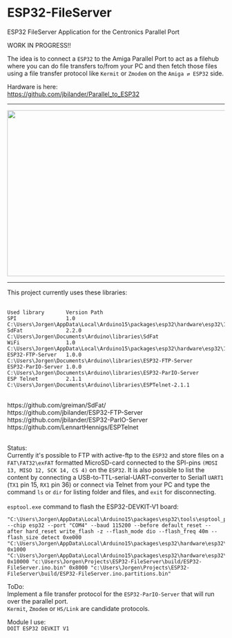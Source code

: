 # ESP32-FileServer
ESP32 FileServer Application for the Centronics Parallel Port

WORK IN PROGRESS!!

The idea is to connect a `ESP32` to the Amiga Parallel Port to act as a filehub where you can do file transfers to/from your PC and then fetch those files using a file transfer protocol like `Kermit` or `Zmodem` on the `Amiga ⇄ ESP32` side.

Hardware is here:<br />
https://github.com/jbilander/Parallel_to_ESP32 <br />

***
<a href="https://i.imgur.com/PKCFaCk.jpg">
<img src="https://i.imgur.com/PKCFaCk.jpg" width="512" height="384">
</a>

***

This project currently uses these libraries: <br />
<br />

    Used library       Version Path                                                                                      
    SPI                1.0     C:\Users\Jorgen\AppData\Local\Arduino15\packages\esp32\hardware\esp32\1.0.6\libraries\SPI 
    SdFat              2.2.0   C:\Users\Jorgen\Documents\Arduino\libraries\SdFat                                         
    WiFi               1.0     C:\Users\Jorgen\AppData\Local\Arduino15\packages\esp32\hardware\esp32\1.0.6\libraries\WiFi
    ESP32-FTP-Server   1.0.0   C:\Users\Jorgen\Documents\Arduino\libraries\ESP32-FTP-Server                              
    ESP32-ParIO-Server 1.0.0   C:\Users\Jorgen\Documents\Arduino\libraries\ESP32-ParIO-Server                            
    ESP Telnet         2.1.1   C:\Users\Jorgen\Documents\Arduino\libraries\ESPTelnet-2.1.1
    
<br />
https://github.com/greiman/SdFat/ <br />
https://github.com/jbilander/ESP32-FTP-Server <br />
https://github.com/jbilander/ESP32-ParIO-Server <br />
https://github.com/LennartHennigs/ESPTelnet <br />
<br />

Status:<br />
Currently it's possible to FTP with active-ftp to the `ESP32` and store files on a `FAT\FAT32\exFAT` formatted MicroSD-card connected to the SPI-pins `(MOSI 13, MISO 12, SCK 14, CS 4)` on the `ESP32`.
It is also possible to list the content by connecting a USB-to-TTL-serial-UART-converter to Serial1 `UART1` (`TX1` pin 15, `RX1` pin 36) or connect via Telnet from your PC and type the command `ls` or `dir` for listing folder and files, and `exit` for disconnecting.
<br />
<br />
`esptool.exe` command to flash the ESP32-DEVKIT-V1 board:

    "C:\Users\Jorgen\AppData\Local\Arduino15\packages\esp32\tools\esptool_py\3.0.0/esptool.exe" --chip esp32 --port "COM4" --baud 115200 --before default_reset --after hard_reset write_flash -z --flash_mode dio --flash_freq 40m --flash_size detect 0xe000 "C:\Users\Jorgen\AppData\Local\Arduino15\packages\esp32\hardware\esp32\1.0.6/tools/partitions/boot_app0.bin" 0x1000 "C:\Users\Jorgen\AppData\Local\Arduino15\packages\esp32\hardware\esp32\1.0.6/tools/sdk/bin/bootloader_dio_40m.bin" 0x10000 "c:\Users\Jorgen\Projects\ESP32-FileServer\build/ESP32-FileServer.ino.bin" 0x8000 "c:\Users\Jorgen\Projects\ESP32-FileServer\build/ESP32-FileServer.ino.partitions.bin"

ToDo:<br />
Implement a file transfer protocol for the `ESP32-ParIO-Server` that will run over the parallel port.<br />
`Kermit`, `Zmodem` or `HS/Link` are candidate protocols.

Module I use:<br />
`DOIT ESP32 DEVKIT V1`
